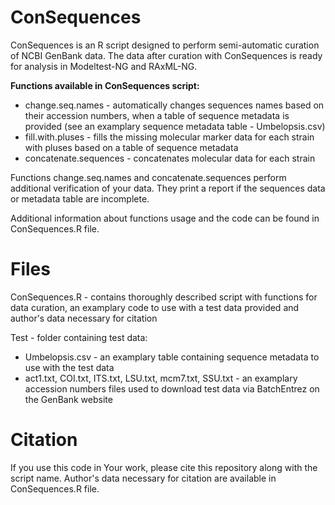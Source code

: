 # ConSequences

ConSequences is an R script designed to perform semi-automatic curation of NCBI GenBank data. The data after curation with ConSequences is ready for analysis in Modeltest-NG and RAxML-NG.

**Functions available in ConSequences script:**

- change.seq.names - automatically changes sequences names based on their accession numbers, when a table of sequence metadata is provided (see an examplary sequence metadata table - Umbelopsis.csv)
- fill.with.pluses - fills the missing molecular marker data for each strain with pluses based on a table of sequence metadata
- concatenate.sequences - concatenates molecular data for each strain

Functions change.seq.names and concatenate.sequences perform additional verification of your data. They print a report if the sequences data or metadata table are incomplete. 

Additional information about functions usage and the code can be found in ConSequences.R file.

# Files

ConSequences.R - contains thoroughly described script with functions for data curation, an examplary code to use with a test data provided and author's data necessary for citation

Test - folder containing test data:
- Umbelopsis.csv - an examplary table containing sequence metadata to use with the test data
- act1.txt, COI.txt, ITS.txt, LSU.txt, mcm7.txt, SSU.txt - an examplary accession numbers files used to download test data via BatchEntrez on the GenBank website

# Citation

If you use this code in Your work, please cite this repository along with the script name. Author's data necessary for citation are available in ConSequences.R file.

